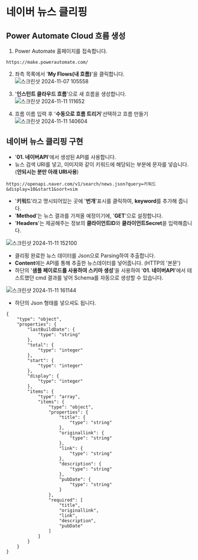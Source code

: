# 네이버 뉴스 클리핑
## Power Automate Cloud 흐름 생성

1. Power Automate 홈페이지를 접속합니다.

```
https://make.powerautomate.com/
```

2. 좌측 목록에서 '**My Flows(내 흐름)**'을 클릭합니다.
![스크린샷 2024-11-07 105558](https://github.com/user-attachments/assets/cc37e4ed-efa3-4479-a3af-29294331e47e)

3. '**인스턴트 클라우드 흐름**'으로 새 흐름을 생성합니다.
![스크린샷 2024-11-11 111652](https://github.com/user-attachments/assets/a5c763dc-b6fe-4872-9c7b-8aa5916a90a3)

4. 흐름 이름 입력 후 '**수동으로 흐름 트리거**'선택하고 흐름 만들기
![스크린샷 2024-11-11 140604](https://github.com/user-attachments/assets/2a8c58c8-2d97-4f7a-9d0c-3aeb30c568b9)

## 네이버 뉴스 클리핑 구현
- '**01. 네이버API**'에서 생성된 API를 사용합니다.
- 뉴스 검색 URI를 넣고, 이미지와 같이 키워드에 해당되는 부분에 문자를 넣습니다. (**안되시는 분만 아래 URI사용**)

```
https://openapi.naver.com/v1/search/news.json?query=키워드&display=10&start1&sort=sim
```
- '**키워드**'라고 명시되어있는 곳에 '**번개**'표시를 클릭하여, **keyword**를 추가해 줍니다.
- '**Method**'는 뉴스 결과를 가져올 예정이기에, '**GET**'으로 설정합니다.
- '**Headers**'는 제공해주는 정보의 **클라이언트ID**와 **클라이언트Secret**을 입력해줍니다.

![스크린샷 2024-11-11 152100](https://github.com/user-attachments/assets/da50b04e-23f1-45c5-a089-c440816cd7d5)

- 클리핑 완료한 뉴스 데이터를 Json으로 Parsing하여 추출합니다.
- **Content**에는 API를 통해 추출한 뉴스데이터를 넣어줍니다. (HTTP의 '본문')
- 하단의 '**샘플 페이로드를 사용하여 스키마 생성**'을 사용하여 '**01. 네이버API**'에서 테스트했던 cmd 결과를 넣어 Schema를 자동으로 생성할 수 있습니다.

  
![스크린샷 2024-11-11 161144](https://github.com/user-attachments/assets/283fc077-9244-48f0-9397-c98117ebe571)

- 하단의 Json 형태를 넣으셔도 됩니다.

```
{
    "type": "object",
    "properties": {
        "lastBuildDate": {
            "type": "string"
        },
        "total": {
            "type": "integer"
        },
        "start": {
            "type": "integer"
        },
        "display": {
            "type": "integer"
        },
        "items": {
            "type": "array",
            "items": {
                "type": "object",
                "properties": {
                    "title": {
                        "type": "string"
                    },
                    "originallink": {
                        "type": "string"
                    },
                    "link": {
                        "type": "string"
                    },
                    "description": {
                        "type": "string"
                    },
                    "pubDate": {
                        "type": "string"
                    }
                },
                "required": [
                    "title",
                    "originallink",
                    "link",
                    "description",
                    "pubDate"
                ]
            }
        }
    }
}
```
